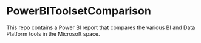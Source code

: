 # PowerBIToolsetComparison
This repo contains a Power BI report that compares the various BI and Data Platform tools in the Microsoft space.
